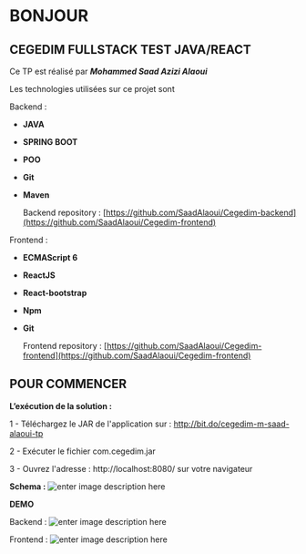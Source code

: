 


# BONJOUR

## CEGEDIM FULLSTACK TEST JAVA/REACT

Ce TP est réalisé par ***Mohammed Saad Azizi Alaoui***

Les technologies utilisées sur ce projet sont

Backend :
 - **JAVA**
 - **SPRING BOOT**
 - **POO**
 - **Git**
 - **Maven**

    Backend repository : [https://github.com/SaadAlaoui/Cegedim-backend](https://github.com/SaadAlaoui/Cegedim-frontend)

Frontend :
-   **ECMAScript 6**
-   **ReactJS**
-   **React-bootstrap**
-   **Npm**
-   **Git**

    Frontend repository : [https://github.com/SaadAlaoui/Cegedim-frontend](https://github.com/SaadAlaoui/Cegedim-frontend)

## POUR COMMENCER

**L’exécution de la solution :**

1 - Téléchargez le JAR de l'application sur : http://bit.do/cegedim-m-saad-alaoui-tp

2 - Exécuter le fichier com.cegedim.jar

3 - Ouvrez l'adresse : http://localhost:8080/ sur votre navigateur

**Schema :**
![enter image description here](https://imagesia.com/images/2019/05/25/diagramme.png)

**DEMO**

Backend : 
![enter image description here](https://imagesia.com/images/2019/05/25/backEnd.png)

Frontend :
![enter image description here](https://camo.githubusercontent.com/33baaa8810689914f7b8430d9f4da85ce63d8077/68747470733a2f2f696d6167657369612e636f6d2f696d616765732f323031392f30352f32352f66726f6e74456e642e706e67)
